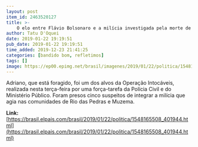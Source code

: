 ```yaml
---
layout: post
item_id: 2463520127
title: >-
    O elo entre Flávio Bolsonaro e a milícia investigada pela morte de Marielle
author: Tatu D'Oquei
date: 2019-01-22 19:19:51
pub_date: 2019-01-22 19:19:51
time_added: 2019-12-23 21:41:25
categories: [bandido bom, refletimos]
tags: []
image: https://ep00.epimg.net/brasil/imagenes/2019/01/22/politica/1548165508_401944_1548165856_rrss_normal.jpg
---
```


Adriano, que está foragido, foi um dos alvos da Operação Intocáveis, realizada nesta terça-feira por uma força-tarefa da Polícia Civil e do Ministério Público. Foram presos cinco suspeitos de integrar a milícia que agia nas comunidades de Rio das Pedras e Muzema.

**Link:** [https://brasil.elpais.com/brasil/2019/01/22/politica/1548165508_401944.html](https://brasil.elpais.com/brasil/2019/01/22/politica/1548165508_401944.html)

